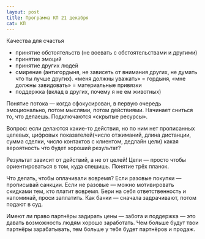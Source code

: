 ```yaml
---
layout: post
title: Программа КП 21 декабря
cat: КП
---
```


Качества для счастья

- принятие обстоятельств (не воевать с обстоятельствами и другими)
- принятие эмоций
- принятие других людей
- смирение (антигордыня, не зависеть от внимания других, не думать что ты лучше других). «меня должны уважать» = гордыня, «мне должны завидовать» = материальные привязки
- поддержка (вклад в других, почему я не ем животных)

Понятие потока — когда сфокусирован, в первую очередь эмоционально, потом мыслями, потом действиями. Начинает сниться то, что делаешь. Подключаются «скрытые ресурсы».

Вопрос: если делаются какие-то действия, но по ним нет прописанных целевых, цифровых показателей(число отжиманий, длина дистанции, сумма сделки, число контактов с клиентом, дедлайн цели) какая вероятность что будет хороший результат?

Результат зависит от действий, а не от целей! Цели — просто чтобы ориентироваться в том, куда спешишь. Понятие трёх планок.

Что делать, чтобы оплачивали вовремя? Если разовые покупки — прописывай санкции. Если не разовые — можно мотивировать скидками тем, кто платит вовремя. Бери на себя ответственность и напоминай, проси заплатить. Как банки — сначала задрачивают, потом подают в суд.

Имеют ли право партнёры задирать цены — забота и поддержка — это давать возможность людям хорошо заработать. Чем больше будут твои партнёры зарабатывать, тем больше у тебя будет партнёров и продаж.
